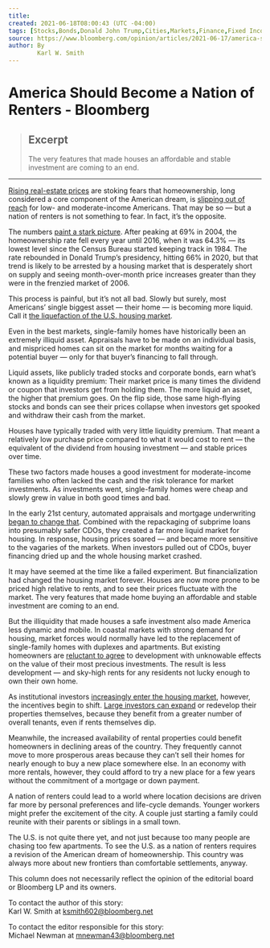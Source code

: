 ```yaml
---
title:
created: 2021-06-18T08:00:43 (UTC -04:00)
tags: [Stocks,Bonds,Donald John Trump,Cities,Markets,Finance,Fixed Income,Politics,Luxury,view,view]
source: https://www.bloomberg.com/opinion/articles/2021-06-17/america-should-become-a-nation-of-renters
author: By 
        Karl W. Smith
---
```


# America Should Become a Nation of Renters - Bloomberg

> ## Excerpt
> The very features that made houses an affordable and stable investment are coming to an end.

---
[Rising real-estate prices](https://www.bloomberg.com/news/articles/2021-04-09/home-prices-soar-in-frenzied-u-s-market-drained-of-supply?sref=zlXcQw6H) are stoking fears that homeownership, long considered a core component of the American dream, is [slipping out of reach](https://www.bloomberg.com/features/2021-millennials-are-running-out-of-time/?sref=zlXcQw6H) for low- and moderate-income Americans. That may be so — but a nation of renters is not something to fear. In fact, it’s the opposite.

The numbers [paint a stark picture](https://fred.stlouisfed.org/series/USHOWN). After peaking at 69% in 2004, the homeownership rate fell every year until 2016, when it was 64.3% — its lowest level since the Census Bureau started keeping track in 1984. The rate rebounded in Donald Trump’s presidency, hitting 66% in 2020, but that trend is likely to be arrested by a housing market that is desperately short on supply and seeing month-over-month price increases greater than they were in the frenzied market of 2006.

This process is painful, but it’s not all bad. Slowly but surely, most Americans’ single biggest asset — their home — is becoming more liquid. Call it [the liquefaction of the U.S. housing market](https://www.niskanencenter.org/ever-bubble-housing-prices/).

Even in the best markets, single-family homes have historically been an extremely illiquid asset. Appraisals have to be made on an individual basis, and mispriced homes can sit on the market for months waiting for a potential buyer — only for that buyer’s financing to fall through.

Liquid assets, like publicly traded stocks and corporate bonds, earn what’s known as a liquidity premium: Their market price is many times the dividend or coupon that investors get from holding them. The more liquid an asset, the higher that premium goes. On the flip side, those same high-flying stocks and bonds can see their prices collapse when investors get spooked and withdraw their cash from the market.

Houses have typically traded with very little liquidity premium. That meant a relatively low purchase price compared to what it would cost to rent — the equivalent of the dividend from housing investment — and stable prices over time.

These two factors made houses a good investment for moderate-income families who often lacked the cash and the risk tolerance for market investments. As investments went, single-family homes were cheap and slowly grew in value in both good times and bad.

In the early 21st century, automated appraisals and mortgage underwriting [began to change that](https://www.bloomberg.com/opinion/articles/2019-07-01/the-next-housing-bubble-could-come-from-technology?sref=zlXcQw6H). Combined with the repackaging of subprime loans into presumably safer CDOs, they created a far more liquid market for housing. In response, housing prices soared — and became more sensitive to the vagaries of the markets. When investors pulled out of CDOs, buyer financing dried up and the whole housing market crashed.

It may have seemed at the time like a failed experiment. But financialization had changed the housing market forever. Houses are now more prone to be priced high relative to rents, and to see their prices fluctuate with the market. The very features that made home buying an affordable and stable investment are coming to an end.

But the illiquidity that made houses a safe investment also made America less dynamic and mobile. In coastal markets with strong demand for housing, market forces would normally have led to the replacement of single-family homes with duplexes and apartments. But existing homeowners are [reluctant to agree](https://www.bloomberg.com/opinion/articles/2021-04-13/home-rental-market-is-the-secret-weapon-against-nimbys?sref=zlXcQw6H) to development with unknowable effects on the value of their most precious investments. The result is less development — and sky-high rents for any residents not lucky enough to own their own home.

As institutional investors [increasingly enter the housing market](https://www.bloomberg.com/news/articles/2021-05-21/mega-landlords-are-snapping-up-zillow-homes-before-the-public-can-see-them?sref=zlXcQw6H), however, the incentives begin to shift. [Large investors can expand](https://www.bloomberg.com/news/articles/2019-01-04/homebuilders-see-a-bright-spot-in-the-gloom-and-it-s-rentals?sref=zlXcQw6H) or redevelop their properties themselves, because they benefit from a greater number of overall tenants, even if rents themselves dip.

Meanwhile, the increased availability of rental properties could benefit homeowners in declining areas of the country. They frequently cannot move to more prosperous areas because they can’t sell their homes for nearly enough to buy a new place somewhere else. In an economy with more rentals, however, they could afford to try a new place for a few years without the commitment of a mortgage or down payment.

A nation of renters could lead to a world where location decisions are driven far more by personal preferences and life-cycle demands. Younger workers might prefer the excitement of the city. A couple just starting a family could reunite with their parents or siblings in a small town.

The U.S. is not quite there yet, and not just because too many people are chasing too few apartments. To see the U.S. as a nation of renters requires a revision of the American dream of homeownership. This country was always more about new frontiers than comfortable settlements, anyway.

This column does not necessarily reflect the opinion of the editorial board or Bloomberg LP and its owners.

To contact the author of this story:  
Karl W. Smith at [ksmith602@bloomberg.net](mailto:ksmith602@bloomberg.net)

To contact the editor responsible for this story:  
Michael Newman at [mnewman43@bloomberg.net](mailto:mnewman43@bloomberg.net)
